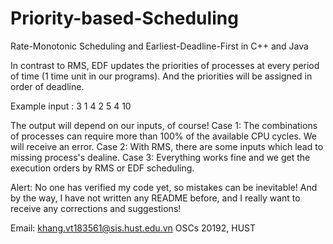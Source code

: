 # Priority-based-Scheduling

Rate-Monotonic Scheduling and Earliest-Deadline-First in C++ and Java 

In contrast to RMS, EDF updates the priorities of processes at every period of time (1 time unit in our programs). 
And the priorities will be assigned in order of deadline. 

Example input :
3
1 4
2 5
4 10

The output will depend on our inputs, of course!
Case 1: The combinations of processes can require more than 100% of the available CPU cycles.
        We will receive an error.
Case 2: With RMS, there are some inputs which lead to missing process's dealine.
Case 3: Everything works fine and we get the execution orders by RMS or EDF scheduling.

Alert: No one has verified my code yet, so mistakes can be inevitable! 
And by the way, I have not written any README before, and I really want to receive any corrections and suggestions!

Email: khang.vt183561@sis.hust.edu.vn
OSCs 20192, HUST

